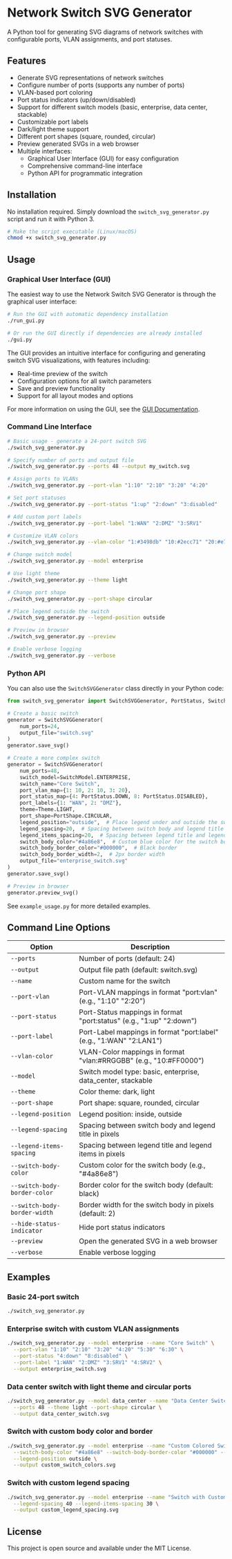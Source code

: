 # Network Switch SVG Generator

A Python tool for generating SVG diagrams of network switches with configurable ports, VLAN assignments, and port statuses.

## Features

- Generate SVG representations of network switches
- Configure number of ports (supports any number of ports)
- VLAN-based port coloring
- Port status indicators (up/down/disabled)
- Support for different switch models (basic, enterprise, data center, stackable)
- Customizable port labels
- Dark/light theme support
- Different port shapes (square, rounded, circular)
- Preview generated SVGs in a web browser
- Multiple interfaces:
  - Graphical User Interface (GUI) for easy configuration
  - Comprehensive command-line interface
  - Python API for programmatic integration

## Installation

No installation required. Simply download the `switch_svg_generator.py` script and run it with Python 3.

```bash
# Make the script executable (Linux/macOS)
chmod +x switch_svg_generator.py
```

## Usage

### Graphical User Interface (GUI)

The easiest way to use the Network Switch SVG Generator is through the graphical user interface:

```bash
# Run the GUI with automatic dependency installation
./run_gui.py

# Or run the GUI directly if dependencies are already installed
./gui.py
```

The GUI provides an intuitive interface for configuring and generating switch SVG visualizations, with features including:

- Real-time preview of the switch
- Configuration options for all switch parameters
- Save and preview functionality
- Support for all layout modes and options

For more information on using the GUI, see the [GUI Documentation](GUI_DOCUMENTATION.md).

### Command Line Interface

```bash
# Basic usage - generate a 24-port switch SVG
./switch_svg_generator.py

# Specify number of ports and output file
./switch_svg_generator.py --ports 48 --output my_switch.svg

# Assign ports to VLANs
./switch_svg_generator.py --port-vlan "1:10" "2:10" "3:20" "4:20"

# Set port statuses
./switch_svg_generator.py --port-status "1:up" "2:down" "3:disabled"

# Add custom port labels
./switch_svg_generator.py --port-label "1:WAN" "2:DMZ" "3:SRV1"

# Customize VLAN colors
./switch_svg_generator.py --vlan-color "1:#3498db" "10:#2ecc71" "20:#e74c3c"

# Change switch model
./switch_svg_generator.py --model enterprise

# Use light theme
./switch_svg_generator.py --theme light

# Change port shape
./switch_svg_generator.py --port-shape circular

# Place legend outside the switch
./switch_svg_generator.py --legend-position outside

# Preview in browser
./switch_svg_generator.py --preview

# Enable verbose logging
./switch_svg_generator.py --verbose
```

### Python API

You can also use the `SwitchSVGGenerator` class directly in your Python code:

```python
from switch_svg_generator import SwitchSVGGenerator, PortStatus, SwitchModel, Theme, PortShape

# Create a basic switch
generator = SwitchSVGGenerator(
    num_ports=24,
    output_file="switch.svg"
)
generator.save_svg()

# Create a more complex switch
generator = SwitchSVGGenerator(
    num_ports=48,
    switch_model=SwitchModel.ENTERPRISE,
    switch_name="Core Switch",
    port_vlan_map={1: 10, 2: 10, 3: 20},
    port_status_map={4: PortStatus.DOWN, 8: PortStatus.DISABLED},
    port_labels={1: "WAN", 2: "DMZ"},
    theme=Theme.LIGHT,
    port_shape=PortShape.CIRCULAR,
    legend_position="outside",  # Place legend under and outside the switch
    legend_spacing=20,  # Spacing between switch body and legend title
    legend_items_spacing=20,  # Spacing between legend title and legend items
    switch_body_color="#4a86e8",  # Custom blue color for the switch body
    switch_body_border_color="#000000",  # Black border
    switch_body_border_width=2,  # 2px border width
    output_file="enterprise_switch.svg"
)
generator.save_svg()

# Preview in browser
generator.preview_svg()
```

See `example_usage.py` for more detailed examples.

## Command Line Options

| Option                        | Description                                                          |
|-------------------------------|----------------------------------------------------------------------|
| `--ports`                     | Number of ports (default: 24)                                        |
| `--output`                    | Output file path (default: switch.svg)                               |
| `--name`                      | Custom name for the switch                                           |
| `--port-vlan`                 | Port-VLAN mappings in format "port:vlan" (e.g., "1:10" "2:20")       |
| `--port-status`               | Port-Status mappings in format "port:status" (e.g., "1:up" "2:down") |
| `--port-label`                | Port-Label mappings in format "port:label" (e.g., "1:WAN" "2:LAN1")  |
| `--vlan-color`                | VLAN-Color mappings in format "vlan:#RRGGBB" (e.g., "10:#FF0000")    |
| `--model`                     | Switch model type: basic, enterprise, data_center, stackable         |
| `--theme`                     | Color theme: dark, light                                             |
| `--port-shape`                | Port shape: square, rounded, circular                                |
| `--legend-position`           | Legend position: inside, outside                                     |
| `--legend-spacing`            | Spacing between switch body and legend title in pixels               |
| `--legend-items-spacing`      | Spacing between legend title and legend items in pixels              |
| `--switch-body-color`         | Custom color for the switch body (e.g., "#4a86e8")                   |
| `--switch-body-border-color`  | Border color for the switch body (default: black)                    |
| `--switch-body-border-width`  | Border width for the switch body in pixels (default: 2)              |
| `--hide-status-indicator`     | Hide port status indicators                                          |
| `--preview`                   | Open the generated SVG in a web browser                              |
| `--verbose`                   | Enable verbose logging                                               |

## Examples

### Basic 24-port switch
```bash
./switch_svg_generator.py
```

### Enterprise switch with custom VLAN assignments
```bash
./switch_svg_generator.py --model enterprise --name "Core Switch" \
  --port-vlan "1:10" "2:10" "3:20" "4:20" "5:30" "6:30" \
  --port-status "4:down" "8:disabled" \
  --port-label "1:WAN" "2:DMZ" "3:SRV1" "4:SRV2" \
  --output enterprise_switch.svg
```

### Data center switch with light theme and circular ports
```bash
./switch_svg_generator.py --model data_center --name "Data Center Switch" \
  --ports 48 --theme light --port-shape circular \
  --output data_center_switch.svg
```

### Switch with custom body color and border
```bash
./switch_svg_generator.py --model enterprise --name "Custom Colored Switch" \
  --switch-body-color "#4a86e8" --switch-body-border-color "#000000" --switch-body-border-width 2 \
  --legend-position outside \
  --output custom_switch_colors.svg
```

### Switch with custom legend spacing
```bash
./switch_svg_generator.py --model enterprise --name "Switch with Custom Legend Spacing" \
  --legend-spacing 40 --legend-items-spacing 30 \
  --output custom_legend_spacing.svg
```

## License

This project is open source and available under the MIT License.
